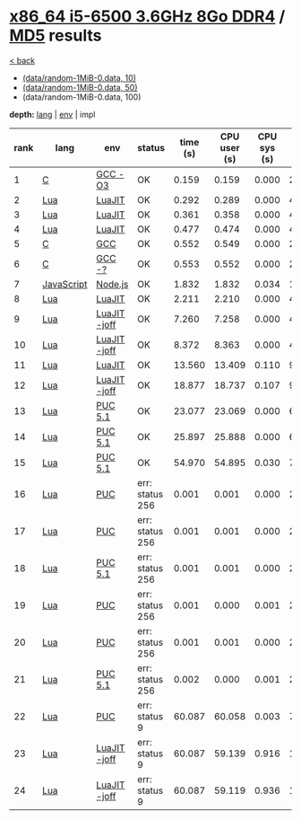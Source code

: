# [x86_64 i5-6500 3.6GHz 8Go DDR4]({{site.baseurl}}/hosts/x86-64_i5-6500) / [MD5]({{site.baseurl}}/works/md5) results

[< back]({{site.baseurl}}/results/x86-64_i5-6500)
* [(data/random-1MiB-0.data, 10)]({{site.baseurl}}/results/x86-64_i5-6500/md5/1-3)
* [(data/random-1MiB-0.data, 50)]({{site.baseurl}}/results/x86-64_i5-6500/md5/2-3)
* (data/random-1MiB-0.data, 100)

**depth:** [lang]({{site.baseurl}}/results/x86-64_i5-6500/md5/3-1) | [env]({{site.baseurl}}/results/x86-64_i5-6500/md5/3-2) | impl

rank | lang | env | status | time (s) | CPU user (s) | CPU sys (s) | mem (kB) | impl
--- | --- | --- | --- | --- | --- | --- | --- | ---
1 | [C]({{site.baseurl}}/langs/c) | [GCC -O3]({{site.baseurl}}/langs/c/envs/gcc-O3) | OK | 0.159 | 0.159 | 0.000 | 2376 | [solar_openwall.c]({{site.github.repository_url}}/blob/master/langs/c/impls/md5/solar_openwall.c)
2 | [Lua]({{site.baseurl}}/langs/lua) | [LuaJIT]({{site.baseurl}}/langs/lua/envs/luajit) | OK | 0.292 | 0.289 | 0.000 | 4620 | [jit-ffi2.lua]({{site.github.repository_url}}/blob/master/langs/lua/impls/md5/jit-ffi2.lua)
3 | [Lua]({{site.baseurl}}/langs/lua) | [LuaJIT]({{site.baseurl}}/langs/lua/envs/luajit) | OK | 0.361 | 0.358 | 0.000 | 4364 | [jit-opt.lua]({{site.github.repository_url}}/blob/master/langs/lua/impls/md5/jit-opt.lua)
4 | [Lua]({{site.baseurl}}/langs/lua) | [LuaJIT]({{site.baseurl}}/langs/lua/envs/luajit) | OK | 0.477 | 0.474 | 0.000 | 4412 | [jit-ffi.lua]({{site.github.repository_url}}/blob/master/langs/lua/impls/md5/jit-ffi.lua)
5 | [C]({{site.baseurl}}/langs/c) | [GCC]({{site.baseurl}}/langs/c/envs/gcc) | OK | 0.552 | 0.549 | 0.000 | 2260 | [solar_openwall.c]({{site.github.repository_url}}/blob/master/langs/c/impls/md5/solar_openwall.c)
6 | [C]({{site.baseurl}}/langs/c) | [GCC -?]({{site.baseurl}}/langs/c/envs/gcc-any) | OK | 0.553 | 0.552 | 0.000 | 2264 | [solar_openwall.c]({{site.github.repository_url}}/blob/master/langs/c/impls/md5/solar_openwall.c)
7 | [JavaScript]({{site.baseurl}}/langs/javascript) | [Node.js]({{site.baseurl}}/langs/javascript/envs/nodejs) | OK | 1.832 | 1.832 | 0.034 | 101972 | [fastest963.js]({{site.github.repository_url}}/blob/master/langs/javascript/impls/md5/fastest963.js)
8 | [Lua]({{site.baseurl}}/langs/lua) | [LuaJIT]({{site.baseurl}}/langs/lua/envs/luajit) | OK | 2.211 | 2.210 | 0.000 | 4392 | [jit.lua]({{site.github.repository_url}}/blob/master/langs/lua/impls/md5/jit.lua)
9 | [Lua]({{site.baseurl}}/langs/lua) | [LuaJIT -joff]({{site.baseurl}}/langs/lua/envs/luajit-joff) | OK | 7.260 | 7.258 | 0.000 | 4308 | [jit-opt.lua]({{site.github.repository_url}}/blob/master/langs/lua/impls/md5/jit-opt.lua)
10 | [Lua]({{site.baseurl}}/langs/lua) | [LuaJIT -joff]({{site.baseurl}}/langs/lua/envs/luajit-joff) | OK | 8.372 | 8.363 | 0.000 | 4448 | [jit.lua]({{site.github.repository_url}}/blob/master/langs/lua/impls/md5/jit.lua)
11 | [Lua]({{site.baseurl}}/langs/lua) | [LuaJIT]({{site.baseurl}}/langs/lua/envs/luajit) | OK | 13.560 | 13.409 | 0.110 | 9848 | [kikito.lua]({{site.github.repository_url}}/blob/master/langs/lua/impls/md5/kikito.lua)
12 | [Lua]({{site.baseurl}}/langs/lua) | [LuaJIT -joff]({{site.baseurl}}/langs/lua/envs/luajit-joff) | OK | 18.877 | 18.737 | 0.107 | 9688 | [kikito.lua]({{site.github.repository_url}}/blob/master/langs/lua/impls/md5/kikito.lua)
13 | [Lua]({{site.baseurl}}/langs/lua) | [PUC 5.1]({{site.baseurl}}/langs/lua/envs/lua51) | OK | 23.077 | 23.069 | 0.000 | 6544 | [jit-opt.lua]({{site.github.repository_url}}/blob/master/langs/lua/impls/md5/jit-opt.lua)
14 | [Lua]({{site.baseurl}}/langs/lua) | [PUC 5.1]({{site.baseurl}}/langs/lua/envs/lua51) | OK | 25.897 | 25.888 | 0.000 | 6556 | [jit.lua]({{site.github.repository_url}}/blob/master/langs/lua/impls/md5/jit.lua)
15 | [Lua]({{site.baseurl}}/langs/lua) | [PUC 5.1]({{site.baseurl}}/langs/lua/envs/lua51) | OK | 54.970 | 54.895 | 0.030 | 7024 | [kikito.lua]({{site.github.repository_url}}/blob/master/langs/lua/impls/md5/kikito.lua)
16 | [Lua]({{site.baseurl}}/langs/lua) | [PUC]({{site.baseurl}}/langs/lua/envs/lua) | err: status 256 | 0.001 | 0.001 | 0.000 | 2876 | [jit-ffi.lua]({{site.github.repository_url}}/blob/master/langs/lua/impls/md5/jit-ffi.lua)
17 | [Lua]({{site.baseurl}}/langs/lua) | [PUC]({{site.baseurl}}/langs/lua/envs/lua) | err: status 256 | 0.001 | 0.001 | 0.000 | 2776 | [jit-ffi2.lua]({{site.github.repository_url}}/blob/master/langs/lua/impls/md5/jit-ffi2.lua)
18 | [Lua]({{site.baseurl}}/langs/lua) | [PUC 5.1]({{site.baseurl}}/langs/lua/envs/lua51) | err: status 256 | 0.001 | 0.001 | 0.000 | 2932 | [jit-ffi.lua]({{site.github.repository_url}}/blob/master/langs/lua/impls/md5/jit-ffi.lua)
19 | [Lua]({{site.baseurl}}/langs/lua) | [PUC]({{site.baseurl}}/langs/lua/envs/lua) | err: status 256 | 0.001 | 0.000 | 0.001 | 2836 | [jit-opt.lua]({{site.github.repository_url}}/blob/master/langs/lua/impls/md5/jit-opt.lua)
20 | [Lua]({{site.baseurl}}/langs/lua) | [PUC]({{site.baseurl}}/langs/lua/envs/lua) | err: status 256 | 0.001 | 0.001 | 0.000 | 2936 | [jit.lua]({{site.github.repository_url}}/blob/master/langs/lua/impls/md5/jit.lua)
21 | [Lua]({{site.baseurl}}/langs/lua) | [PUC 5.1]({{site.baseurl}}/langs/lua/envs/lua51) | err: status 256 | 0.002 | 0.000 | 0.001 | 2944 | [jit-ffi2.lua]({{site.github.repository_url}}/blob/master/langs/lua/impls/md5/jit-ffi2.lua)
22 | [Lua]({{site.baseurl}}/langs/lua) | [PUC]({{site.baseurl}}/langs/lua/envs/lua) | err: status 9 | 60.087 | 60.058 | 0.003 | 7388 | [kikito.lua]({{site.github.repository_url}}/blob/master/langs/lua/impls/md5/kikito.lua)
23 | [Lua]({{site.baseurl}}/langs/lua) | [LuaJIT -joff]({{site.baseurl}}/langs/lua/envs/luajit-joff) | err: status 9 | 60.087 | 59.139 | 0.916 | 12556 | [jit-ffi.lua]({{site.github.repository_url}}/blob/master/langs/lua/impls/md5/jit-ffi.lua)
24 | [Lua]({{site.baseurl}}/langs/lua) | [LuaJIT -joff]({{site.baseurl}}/langs/lua/envs/luajit-joff) | err: status 9 | 60.087 | 59.119 | 0.936 | 12436 | [jit-ffi2.lua]({{site.github.repository_url}}/blob/master/langs/lua/impls/md5/jit-ffi2.lua)
